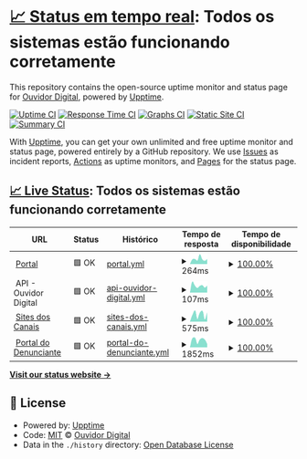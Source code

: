 # [📈 Status em tempo real](https://ouvidor-digital.github.io/status-page): <!--live status--> **Todos os sistemas estão funcionando corretamente**

This repository contains the open-source uptime monitor and status page for [Ouvidor Digital](https://ouvidordigital.com), powered by [Upptime](https://github.com/upptime/upptime).

[![Uptime CI](https://github.com/ouvidor-digital/status-page/workflows/Uptime%20CI/badge.svg)](https://github.com/ouvidor-digital/status-page/actions?query=workflow%3A%22Uptime+CI%22)
[![Response Time CI](https://github.com/ouvidor-digital/status-page/workflows/Response%20Time%20CI/badge.svg)](https://github.com/ouvidor-digital/status-page/actions?query=workflow%3A%22Response+Time+CI%22)
[![Graphs CI](https://github.com/ouvidor-digital/status-page/workflows/Graphs%20CI/badge.svg)](https://github.com/ouvidor-digital/status-page/actions?query=workflow%3A%22Graphs+CI%22)
[![Static Site CI](https://github.com/ouvidor-digital/status-page/workflows/Static%20Site%20CI/badge.svg)](https://github.com/ouvidor-digital/status-page/actions?query=workflow%3A%22Static+Site+CI%22)
[![Summary CI](https://github.com/ouvidor-digital/status-page/workflows/Summary%20CI/badge.svg)](https://github.com/ouvidor-digital/status-page/actions?query=workflow%3A%22Summary+CI%22)

With [Upptime](https://upptime.js.org), you can get your own unlimited and free uptime monitor and status page, powered entirely by a GitHub repository. We use [Issues](https://github.com/ouvidor-digital/status-page/issues) as incident reports, [Actions](https://github.com/ouvidor-digital/status-page/actions) as uptime monitors, and [Pages](https://ouvidor-digital.github.io/status-page) for the status page.

## [📈 Live Status](https://demo.upptime.js.org): <!--live status--> **Todos os sistemas estão funcionando corretamente**

<!--start: status pages-->
<!-- This summary is generated by Upptime (https://github.com/upptime/upptime) -->
<!-- Do not edit this manually, your changes will be overwritten -->
<!-- prettier-ignore -->
| URL | Status | Histórico | Tempo de resposta | Tempo de disponibilidade |
| --- | ------ | ------- | ------------- | ------ |
| <img alt="" src="https://favicons.githubusercontent.com/portal.ouvidordigital.com.br" height="13"> [Portal](https://portal.ouvidordigital.com.br) | 🟩 OK | [portal.yml](https://github.com/ouvidor-digital/status-page/commits/HEAD/history/portal.yml) | <details><summary><img alt="Gráfico de tempo de resposta" src="./graphs/portal/response-time-week.png" height="20"> 264ms</summary><br><a href="https://status.ouvidordigital.com.br/history/portal"><img alt="Tempo de resposta 179" src="https://img.shields.io/endpoint?url=https%3A%2F%2Fraw.githubusercontent.com%2Fouvidor-digital%2Fstatus-page%2FHEAD%2Fapi%2Fportal%2Fresponse-time.json"></a><br><a href="https://status.ouvidordigital.com.br/history/portal"><img alt="Tempo de resposta em 24 horas 257" src="https://img.shields.io/endpoint?url=https%3A%2F%2Fraw.githubusercontent.com%2Fouvidor-digital%2Fstatus-page%2FHEAD%2Fapi%2Fportal%2Fresponse-time-day.json"></a><br><a href="https://status.ouvidordigital.com.br/history/portal"><img alt="Tempo de resposta em 7 dias 264" src="https://img.shields.io/endpoint?url=https%3A%2F%2Fraw.githubusercontent.com%2Fouvidor-digital%2Fstatus-page%2FHEAD%2Fapi%2Fportal%2Fresponse-time-week.json"></a><br><a href="https://status.ouvidordigital.com.br/history/portal"><img alt="Tempo de resposta em 30 dias 198" src="https://img.shields.io/endpoint?url=https%3A%2F%2Fraw.githubusercontent.com%2Fouvidor-digital%2Fstatus-page%2FHEAD%2Fapi%2Fportal%2Fresponse-time-month.json"></a><br><a href="https://status.ouvidordigital.com.br/history/portal"><img alt="Tempo de resposta em 1 ano 179" src="https://img.shields.io/endpoint?url=https%3A%2F%2Fraw.githubusercontent.com%2Fouvidor-digital%2Fstatus-page%2FHEAD%2Fapi%2Fportal%2Fresponse-time-year.json"></a></details> | <details><summary><a href="https://status.ouvidordigital.com.br/history/portal">100.00%</a></summary><a href="https://status.ouvidordigital.com.br/history/portal"><img alt="Tempo de disponibilidade 100.00%" src="https://img.shields.io/endpoint?url=https%3A%2F%2Fraw.githubusercontent.com%2Fouvidor-digital%2Fstatus-page%2FHEAD%2Fapi%2Fportal%2Fuptime.json"></a><br><a href="https://status.ouvidordigital.com.br/history/portal"><img alt="Disponibilidade em 24 horas 100.00%" src="https://img.shields.io/endpoint?url=https%3A%2F%2Fraw.githubusercontent.com%2Fouvidor-digital%2Fstatus-page%2FHEAD%2Fapi%2Fportal%2Fuptime-day.json"></a><br><a href="https://status.ouvidordigital.com.br/history/portal"><img alt="Disponibilidade em 7 dias 100.00%" src="https://img.shields.io/endpoint?url=https%3A%2F%2Fraw.githubusercontent.com%2Fouvidor-digital%2Fstatus-page%2FHEAD%2Fapi%2Fportal%2Fuptime-week.json"></a><br><a href="https://status.ouvidordigital.com.br/history/portal"><img alt="Disponibilidade em 30 dias 100.00%" src="https://img.shields.io/endpoint?url=https%3A%2F%2Fraw.githubusercontent.com%2Fouvidor-digital%2Fstatus-page%2FHEAD%2Fapi%2Fportal%2Fuptime-month.json"></a><br><a href="https://status.ouvidordigital.com.br/history/portal"><img alt="Disponibilidade em 1 ano 100.00%" src="https://img.shields.io/endpoint?url=https%3A%2F%2Fraw.githubusercontent.com%2Fouvidor-digital%2Fstatus-page%2FHEAD%2Fapi%2Fportal%2Fuptime-year.json"></a></details>
| <img alt="" src="https://favicons.githubusercontent.com/null" height="13"> API - Ouvidor Digital | 🟩 OK | [api-ouvidor-digital.yml](https://github.com/ouvidor-digital/status-page/commits/HEAD/history/api-ouvidor-digital.yml) | <details><summary><img alt="Gráfico de tempo de resposta" src="./graphs/api-ouvidor-digital/response-time-week.png" height="20"> 107ms</summary><br><a href="https://status.ouvidordigital.com.br/history/api-ouvidor-digital"><img alt="Tempo de resposta 98" src="https://img.shields.io/endpoint?url=https%3A%2F%2Fraw.githubusercontent.com%2Fouvidor-digital%2Fstatus-page%2FHEAD%2Fapi%2Fapi-ouvidor-digital%2Fresponse-time.json"></a><br><a href="https://status.ouvidordigital.com.br/history/api-ouvidor-digital"><img alt="Tempo de resposta em 24 horas 108" src="https://img.shields.io/endpoint?url=https%3A%2F%2Fraw.githubusercontent.com%2Fouvidor-digital%2Fstatus-page%2FHEAD%2Fapi%2Fapi-ouvidor-digital%2Fresponse-time-day.json"></a><br><a href="https://status.ouvidordigital.com.br/history/api-ouvidor-digital"><img alt="Tempo de resposta em 7 dias 107" src="https://img.shields.io/endpoint?url=https%3A%2F%2Fraw.githubusercontent.com%2Fouvidor-digital%2Fstatus-page%2FHEAD%2Fapi%2Fapi-ouvidor-digital%2Fresponse-time-week.json"></a><br><a href="https://status.ouvidordigital.com.br/history/api-ouvidor-digital"><img alt="Tempo de resposta em 30 dias 101" src="https://img.shields.io/endpoint?url=https%3A%2F%2Fraw.githubusercontent.com%2Fouvidor-digital%2Fstatus-page%2FHEAD%2Fapi%2Fapi-ouvidor-digital%2Fresponse-time-month.json"></a><br><a href="https://status.ouvidordigital.com.br/history/api-ouvidor-digital"><img alt="Tempo de resposta em 1 ano 98" src="https://img.shields.io/endpoint?url=https%3A%2F%2Fraw.githubusercontent.com%2Fouvidor-digital%2Fstatus-page%2FHEAD%2Fapi%2Fapi-ouvidor-digital%2Fresponse-time-year.json"></a></details> | <details><summary><a href="https://status.ouvidordigital.com.br/history/api-ouvidor-digital">100.00%</a></summary><a href="https://status.ouvidordigital.com.br/history/api-ouvidor-digital"><img alt="Tempo de disponibilidade 100.00%" src="https://img.shields.io/endpoint?url=https%3A%2F%2Fraw.githubusercontent.com%2Fouvidor-digital%2Fstatus-page%2FHEAD%2Fapi%2Fapi-ouvidor-digital%2Fuptime.json"></a><br><a href="https://status.ouvidordigital.com.br/history/api-ouvidor-digital"><img alt="Disponibilidade em 24 horas 100.00%" src="https://img.shields.io/endpoint?url=https%3A%2F%2Fraw.githubusercontent.com%2Fouvidor-digital%2Fstatus-page%2FHEAD%2Fapi%2Fapi-ouvidor-digital%2Fuptime-day.json"></a><br><a href="https://status.ouvidordigital.com.br/history/api-ouvidor-digital"><img alt="Disponibilidade em 7 dias 100.00%" src="https://img.shields.io/endpoint?url=https%3A%2F%2Fraw.githubusercontent.com%2Fouvidor-digital%2Fstatus-page%2FHEAD%2Fapi%2Fapi-ouvidor-digital%2Fuptime-week.json"></a><br><a href="https://status.ouvidordigital.com.br/history/api-ouvidor-digital"><img alt="Disponibilidade em 30 dias 100.00%" src="https://img.shields.io/endpoint?url=https%3A%2F%2Fraw.githubusercontent.com%2Fouvidor-digital%2Fstatus-page%2FHEAD%2Fapi%2Fapi-ouvidor-digital%2Fuptime-month.json"></a><br><a href="https://status.ouvidordigital.com.br/history/api-ouvidor-digital"><img alt="Disponibilidade em 1 ano 100.00%" src="https://img.shields.io/endpoint?url=https%3A%2F%2Fraw.githubusercontent.com%2Fouvidor-digital%2Fstatus-page%2FHEAD%2Fapi%2Fapi-ouvidor-digital%2Fuptime-year.json"></a></details>
| <img alt="" src="https://favicons.githubusercontent.com/ouvidordigital.com.br" height="13"> [Sites dos Canais](https://ouvidordigital.com.br/od) | 🟩 OK | [sites-dos-canais.yml](https://github.com/ouvidor-digital/status-page/commits/HEAD/history/sites-dos-canais.yml) | <details><summary><img alt="Gráfico de tempo de resposta" src="./graphs/sites-dos-canais/response-time-week.png" height="20"> 575ms</summary><br><a href="https://status.ouvidordigital.com.br/history/sites-dos-canais"><img alt="Tempo de resposta 382" src="https://img.shields.io/endpoint?url=https%3A%2F%2Fraw.githubusercontent.com%2Fouvidor-digital%2Fstatus-page%2FHEAD%2Fapi%2Fsites-dos-canais%2Fresponse-time.json"></a><br><a href="https://status.ouvidordigital.com.br/history/sites-dos-canais"><img alt="Tempo de resposta em 24 horas 706" src="https://img.shields.io/endpoint?url=https%3A%2F%2Fraw.githubusercontent.com%2Fouvidor-digital%2Fstatus-page%2FHEAD%2Fapi%2Fsites-dos-canais%2Fresponse-time-day.json"></a><br><a href="https://status.ouvidordigital.com.br/history/sites-dos-canais"><img alt="Tempo de resposta em 7 dias 575" src="https://img.shields.io/endpoint?url=https%3A%2F%2Fraw.githubusercontent.com%2Fouvidor-digital%2Fstatus-page%2FHEAD%2Fapi%2Fsites-dos-canais%2Fresponse-time-week.json"></a><br><a href="https://status.ouvidordigital.com.br/history/sites-dos-canais"><img alt="Tempo de resposta em 30 dias 389" src="https://img.shields.io/endpoint?url=https%3A%2F%2Fraw.githubusercontent.com%2Fouvidor-digital%2Fstatus-page%2FHEAD%2Fapi%2Fsites-dos-canais%2Fresponse-time-month.json"></a><br><a href="https://status.ouvidordigital.com.br/history/sites-dos-canais"><img alt="Tempo de resposta em 1 ano 382" src="https://img.shields.io/endpoint?url=https%3A%2F%2Fraw.githubusercontent.com%2Fouvidor-digital%2Fstatus-page%2FHEAD%2Fapi%2Fsites-dos-canais%2Fresponse-time-year.json"></a></details> | <details><summary><a href="https://status.ouvidordigital.com.br/history/sites-dos-canais">100.00%</a></summary><a href="https://status.ouvidordigital.com.br/history/sites-dos-canais"><img alt="Tempo de disponibilidade 100.00%" src="https://img.shields.io/endpoint?url=https%3A%2F%2Fraw.githubusercontent.com%2Fouvidor-digital%2Fstatus-page%2FHEAD%2Fapi%2Fsites-dos-canais%2Fuptime.json"></a><br><a href="https://status.ouvidordigital.com.br/history/sites-dos-canais"><img alt="Disponibilidade em 24 horas 100.00%" src="https://img.shields.io/endpoint?url=https%3A%2F%2Fraw.githubusercontent.com%2Fouvidor-digital%2Fstatus-page%2FHEAD%2Fapi%2Fsites-dos-canais%2Fuptime-day.json"></a><br><a href="https://status.ouvidordigital.com.br/history/sites-dos-canais"><img alt="Disponibilidade em 7 dias 100.00%" src="https://img.shields.io/endpoint?url=https%3A%2F%2Fraw.githubusercontent.com%2Fouvidor-digital%2Fstatus-page%2FHEAD%2Fapi%2Fsites-dos-canais%2Fuptime-week.json"></a><br><a href="https://status.ouvidordigital.com.br/history/sites-dos-canais"><img alt="Disponibilidade em 30 dias 100.00%" src="https://img.shields.io/endpoint?url=https%3A%2F%2Fraw.githubusercontent.com%2Fouvidor-digital%2Fstatus-page%2FHEAD%2Fapi%2Fsites-dos-canais%2Fuptime-month.json"></a><br><a href="https://status.ouvidordigital.com.br/history/sites-dos-canais"><img alt="Disponibilidade em 1 ano 100.00%" src="https://img.shields.io/endpoint?url=https%3A%2F%2Fraw.githubusercontent.com%2Fouvidor-digital%2Fstatus-page%2FHEAD%2Fapi%2Fsites-dos-canais%2Fuptime-year.json"></a></details>
| <img alt="" src="https://favicons.githubusercontent.com/canal.ouvidordigital.com.br" height="13"> [Portal do Denunciante](https://canal.ouvidordigital.com.br/od/form) | 🟩 OK | [portal-do-denunciante.yml](https://github.com/ouvidor-digital/status-page/commits/HEAD/history/portal-do-denunciante.yml) | <details><summary><img alt="Gráfico de tempo de resposta" src="./graphs/portal-do-denunciante/response-time-week.png" height="20"> 1852ms</summary><br><a href="https://status.ouvidordigital.com.br/history/portal-do-denunciante"><img alt="Tempo de resposta 1478" src="https://img.shields.io/endpoint?url=https%3A%2F%2Fraw.githubusercontent.com%2Fouvidor-digital%2Fstatus-page%2FHEAD%2Fapi%2Fportal-do-denunciante%2Fresponse-time.json"></a><br><a href="https://status.ouvidordigital.com.br/history/portal-do-denunciante"><img alt="Tempo de resposta em 24 horas 836" src="https://img.shields.io/endpoint?url=https%3A%2F%2Fraw.githubusercontent.com%2Fouvidor-digital%2Fstatus-page%2FHEAD%2Fapi%2Fportal-do-denunciante%2Fresponse-time-day.json"></a><br><a href="https://status.ouvidordigital.com.br/history/portal-do-denunciante"><img alt="Tempo de resposta em 7 dias 1852" src="https://img.shields.io/endpoint?url=https%3A%2F%2Fraw.githubusercontent.com%2Fouvidor-digital%2Fstatus-page%2FHEAD%2Fapi%2Fportal-do-denunciante%2Fresponse-time-week.json"></a><br><a href="https://status.ouvidordigital.com.br/history/portal-do-denunciante"><img alt="Tempo de resposta em 30 dias 1536" src="https://img.shields.io/endpoint?url=https%3A%2F%2Fraw.githubusercontent.com%2Fouvidor-digital%2Fstatus-page%2FHEAD%2Fapi%2Fportal-do-denunciante%2Fresponse-time-month.json"></a><br><a href="https://status.ouvidordigital.com.br/history/portal-do-denunciante"><img alt="Tempo de resposta em 1 ano 1478" src="https://img.shields.io/endpoint?url=https%3A%2F%2Fraw.githubusercontent.com%2Fouvidor-digital%2Fstatus-page%2FHEAD%2Fapi%2Fportal-do-denunciante%2Fresponse-time-year.json"></a></details> | <details><summary><a href="https://status.ouvidordigital.com.br/history/portal-do-denunciante">100.00%</a></summary><a href="https://status.ouvidordigital.com.br/history/portal-do-denunciante"><img alt="Tempo de disponibilidade 100.00%" src="https://img.shields.io/endpoint?url=https%3A%2F%2Fraw.githubusercontent.com%2Fouvidor-digital%2Fstatus-page%2FHEAD%2Fapi%2Fportal-do-denunciante%2Fuptime.json"></a><br><a href="https://status.ouvidordigital.com.br/history/portal-do-denunciante"><img alt="Disponibilidade em 24 horas 100.00%" src="https://img.shields.io/endpoint?url=https%3A%2F%2Fraw.githubusercontent.com%2Fouvidor-digital%2Fstatus-page%2FHEAD%2Fapi%2Fportal-do-denunciante%2Fuptime-day.json"></a><br><a href="https://status.ouvidordigital.com.br/history/portal-do-denunciante"><img alt="Disponibilidade em 7 dias 100.00%" src="https://img.shields.io/endpoint?url=https%3A%2F%2Fraw.githubusercontent.com%2Fouvidor-digital%2Fstatus-page%2FHEAD%2Fapi%2Fportal-do-denunciante%2Fuptime-week.json"></a><br><a href="https://status.ouvidordigital.com.br/history/portal-do-denunciante"><img alt="Disponibilidade em 30 dias 100.00%" src="https://img.shields.io/endpoint?url=https%3A%2F%2Fraw.githubusercontent.com%2Fouvidor-digital%2Fstatus-page%2FHEAD%2Fapi%2Fportal-do-denunciante%2Fuptime-month.json"></a><br><a href="https://status.ouvidordigital.com.br/history/portal-do-denunciante"><img alt="Disponibilidade em 1 ano 100.00%" src="https://img.shields.io/endpoint?url=https%3A%2F%2Fraw.githubusercontent.com%2Fouvidor-digital%2Fstatus-page%2FHEAD%2Fapi%2Fportal-do-denunciante%2Fuptime-year.json"></a></details>

<!--end: status pages-->

[**Visit our status website →**](https://ouvidor-digital.github.io/status-page)

## 📄 License

- Powered by: [Upptime](https://github.com/upptime/upptime)
- Code: [MIT](./LICENSE) © [Ouvidor Digital](https://ouvidordigital.com)
- Data in the `./history` directory: [Open Database License](https://opendatacommons.org/licenses/odbl/1-0/)
